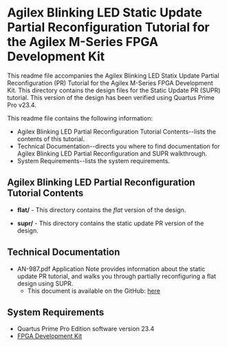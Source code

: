 # Agilex Blinking LED Static Update Partial Reconfiguration Tutorial for the Agilex M-Series FPGA Development Kit

This readme file accompanies the Agilex Blinking LED Statix Update Partial Reconfiguration (PR) Tutorial for the Agilex M-Series FPGA Development Kit. This directory contains the design files for the Static Update PR (SUPR) tutorial. This version of the design has been verified using Quartus Prime Pro v23.4.

This readme file contains the following information:

*  Agilex Blinking LED Partial Reconfiguration Tutorial Contents--lists the contents of this tutorial.
*  Technical Documentation--directs you where to find documentation for Agilex Blinking LED Partial Reconfiguration and SUPR walkthrough.
*  System Requirements--lists the system requirements.

## Agilex Blinking LED Partial Reconfiguration Tutorial Contents

*  **flat/** - This directory contains the *flat* version of the design.

*  **supr/** - This directory contains the static update PR version of the design.

## Technical Documentation

*  AN-987.pdf Application Note provides information about the static update PR tutorial, and walks you through partially reconfiguring a flat design using SUPR.
   *  This document is available on the GitHub: [here](AN-987.pdf)

## System Requirements

*  Quartus Prime Pro Edition software version 23.4
*  [FPGA Development Kit](https://www.intel.com/content/www/us/en/products/details/fpga/development-kits/agilex.html)

